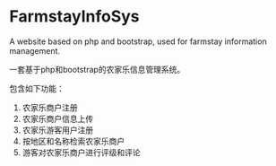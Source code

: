# FarmstayInfoSys
A website based on php and bootstrap, used for farmstay information management.

一套基于php和bootstrap的农家乐信息管理系统。

包含如下功能：

1. 农家乐商户注册
2. 农家乐商户信息上传
3. 农家乐游客用户注册
4. 按地区和名称检索农家乐商户
5. 游客对农家乐商户进行评级和评论
